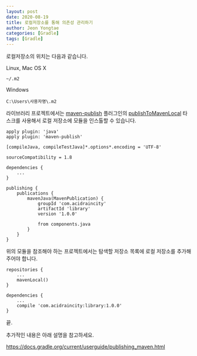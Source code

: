 ```yaml
---
layout: post
date: 2020-08-19
title: 로컬저장소를 통해 의존성 관리하기
author: Jeon Yongtae
categories: [Gradle]
tags: [Gradle]
---
```


로컬저장소의 위치는 다음과 같습니다.



Linux, Mac OS X

```
~/.m2
```

Windows

```
C:\Users\사용자명\.m2
```



라이브러리 프로젝트에서는 <u>maven-publish</u> 플러그인의 <u>publishToMavenLocal</u> 타스크를 사용해서 로컬 저장소에 모듈을 인스톨할 수 있습니다.

```
apply plugin: 'java'
apply plugin: 'maven-publish'

[compileJava, compileTestJava]*.options*.encoding = 'UTF-8'

sourceCompatibility = 1.8

dependencies {
    ...
}

publishing {
    publications {
        mavenJava(MavenPublication) {
            groupId 'com.acidraincity'
            artifactId 'library'
            version '1.0.0'

            from components.java
        }
    }
}
```



위의 모듈을 참조해야 하는 프로젝트에서는 탐색할 저장소 목록에 로컬 저장소를 추가해 주어야 합니다.

```
repositories {
	...
	mavenLocal()
}

dependencies {
	...
	compile 'com.acidraincity:library:1.0.0'
}
```



끝.

추가적인 내용은 아래 설명을 참고하세요.

<https://docs.gradle.org/current/userguide/publishing_maven.html>
